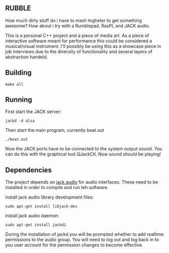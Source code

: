 RUBBLE
------

How much dirty stuff do i have to mash togheter to get something awesome? How about i try with a Rumblepad, RasPI, and JACK audio.

This is a personal C++ project and a piece of media art. As a piece of interactive software meant for performance this could be considered a musical/visual instrument. I'll possibly be using this as a showcase piece in job interviews due to the diversity of functionality and several layers of abstraction handeld.

Building
--------



	make all
	
	

Running
-------

First start the JACK server:

	jackd -d alsa

Then start the main program, currently beat.out

	./beat.out

Now the JACK ports have to be connected to the system output sound. You can do this with the graphical tool QJackCtl. Now sound should be playing!


## Dependencies

The project depends on [jack audio](http://www.jackaudio.org/) for audio interfaces. These need to be installed in order to compile and run teh software.

install jack audio library development files:

	sudo apt-get install libjack-dev
	
install jack audio daemon:

	sudo apt-get install jackd1
	
During the installation of jackd you will be prompted whether to add realtime permissions to the audio group. 
You will need to log out and log back in to you user account for the permission changes to become effective.